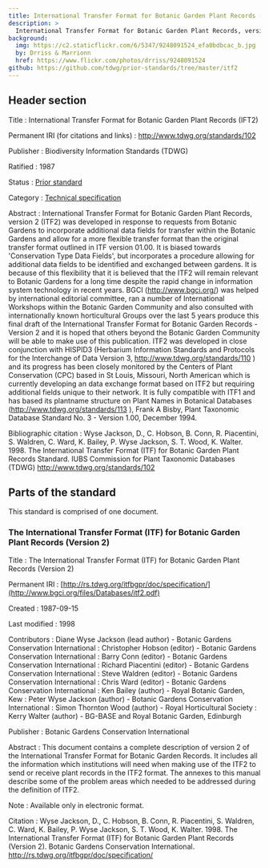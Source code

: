 ```yaml
---
title: International Transfer Format for Botanic Garden Plant Records (IFT2)
description: >
  International Transfer Format for Botanic Garden Plant Records, version 2 (ITF2) was developed in response to requests from botanic gardens to incorporate additional data fields for transfer within the botanic gardens and allow for a more flexible transfer format than the original transfer format outlined in ITF version 01.00. It is biased towards 'Conservation Type Data Fields', but incorporates a procedure allowing for additional data fields to be identified and exchanged between gardens. It is because of this flexibility that it is believed that the ITF2 will remain relevant to botanic gardens for a long time despite the rapid change in information system technology in recent years.
background:
  img: https://c2.staticflickr.com/6/5347/9248091524_efa0bdbcac_b.jpg
  by: Drriss & Marrionn
  href: https://www.flickr.com/photos/drriss/9248091524
github: https://github.com/tdwg/prior-standards/tree/master/itf2
---
```

## Header section

Title
: International Transfer Format for Botanic Garden Plant Records (IFT2)

Permanent IRI (for citations and links)
: <http://www.tdwg.org/standards/102>

Publisher
: Biodiversity Information Standards (TDWG)

Ratified
: 1987

Status
: [Prior standard](/standards/status-and-categories/#status)

Category
: [Technical specification](/standards/status-and-categories/#category)

Abstract
: International Transfer Format for Botanic Garden Plant Records, version 2 (ITF2) was developed in response to requests from Botanic Gardens to incorporate additional data fields for transfer within the Botanic Gardens and allow for a more flexible transfer format than the original transfer format outlined in ITF version 01.00. It is biased towards 'Conservation Type Data Fields', but incorporates a procedure allowing for additional data fields to be identified and exchanged between gardens. It is because of this flexibility that it is believed that the ITF2 will remain relevant to Botanic Gardens for a long time despite the rapid change in information system technology in recent years. BGCI (<http://www.bgci.org/>) was helped by international editorial committee, ran a number of International Workshops within the Botanic Garden Community and also consulted with internationally known horticultural Groups over the last 5 years produce this final draft of the International Transfer Format for Botanic Garden Records - Version 2 and it is hoped that others beyond the Botanic Garden Community will be able to make use of this publication. ITF2 was developed in close conjunction with HISPID3 (Herbarium Information Standards and Protocols for the Interchange of Data Version 3, <http://www.tdwg.org/standards/110> ) and its progress has been closely monitored by the Centers of Plant Conservation (CPC) based in St Louis, Missouri, North American which is currently developing an data exchange format based on ITF2 but requiring additional fields unique to their network. It is fully compatible with ITF1 and has based its plantname structure on Plant Names in Botanical Databases (http://www.tdwg.org/standards/113 ), Frank A Bisby, Plant Taxonomic Database Standard No. 3 - Version 1.00, December 1994.

Bibliographic citation
: Wyse Jackson, D., C. Hobson, B. Conn, R. Piacentini, S. Waldren, C. Ward, K. Bailey, P. Wyse Jackson, S. T. Wood, K. Walter. 1998. The International Transfer Format (ITF) for Botanic Garden Plant Records Standard. IUBS Commission for Plant Taxonomic Databases (TDWG) <http://www.tdwg.org/standards/102>

## Parts of the standard

This standard is comprised of one document.

### The International Transfer Format (ITF) for Botanic Garden Plant Records (Version 2)

Title
: The International Transfer Format (ITF) for Botanic Garden Plant Records (Version 2)

Permanent IRI
: [http://rs.tdwg.org/itfbgpr/doc/specification/](http://www.bgci.org/files/Databases/itf2.pdf)

Created
: 1987-09-15

Last modified
: 1998

Contributors
: Diane Wyse Jackson (lead author) - Botanic Gardens Conservation International
: Christopher Hobson (editor) - Botanic Gardens Conservation International
: Barry Conn (editor) - Botanic Gardens Conservation International
: Richard Piacentini (editor) - Botanic Gardens Conservation International
: Steve Waldren (editor) - Botanic Gardens Conservation International
: Chris Ward (editor) - Botanic Gardens Conservation International
: Ken Bailey (author) - Royal Botanic Garden, Kew
: Peter Wyse Jackson (author) - Botanic Gardens Conservation International
: Simon Thornton Wood (author) - Royal Horticultural Society
: Kerry Walter (author) - BG-BASE and Royal Botanic Garden, Edinburgh

Publisher
: Botanic Gardens Conservation International

Abstract
: This document contains a complete description of version 2 of the International Transfer Format for Botanic Garden Records. It includes all the information which institutions will need when making use of the ITF2 to send or receive plant records in the ITF2 format. The annexes to this manual describe some of the problem areas which needed to be addressed during the definition of ITF2.

Note
: Available only in electronic format.

Citation
: Wyse Jackson, D., C. Hobson, B. Conn, R. Piacentini, S. Waldren, C. Ward, K. Bailey, P. Wyse Jackson, S. T. Wood, K. Walter. 1998. The International Transfer Format (ITF) for Botanic Garden Plant Records (Version 2). Botanic Gardens Conservation International. <http://rs.tdwg.org/itfbgpr/doc/specification/>

